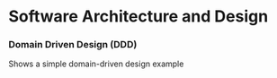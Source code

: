 # Software Architecture and Design


### Domain Driven Design (DDD)
Shows a simple domain-driven design example

